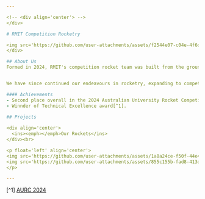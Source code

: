 ```yaml
---

<!-- <div align='center'> -->
</div>  

# RMIT Competition Rocketry

<img src='https://github.com/user-attachments/assets/f2544e07-c04e-4f6d-bff9-252bebe5b097'/>
</div>

## About Us
Formed in 2024, RMIT's competition rocket team was built from the ground up with a group of 30 engineering students with next to no experience with rocketry.


We have since continued our endeavours in rocketry, expanding to compete in the 2025 Spaceport America Cup alongside the AURC once again, entering with our follow up to the Aurora series - **Legacy III**

#### Achievements
- Second place overall in the 2024 Australian University Rocket Competition[^1].
- Winnder of Technical Excellence award[^1].

## Projects
  
<div align='center'>
  <ins><emph></emph>Our Rockets</ins>
</div><br>

<p float='left' align='center'>
<img src='https://github.com/user-attachments/assets/1a8a24ce-f50f-44e4-a764-22cd45d28d2a' width=40%/>
<img src='https://github.com/user-attachments/assets/855c155b-fad8-413d-8dd9-f0309a905a49' width=40%/>
</p>

---
```


[^1] [AURC 2024](https://aurc.ayaa.com.au/2024-results/)
